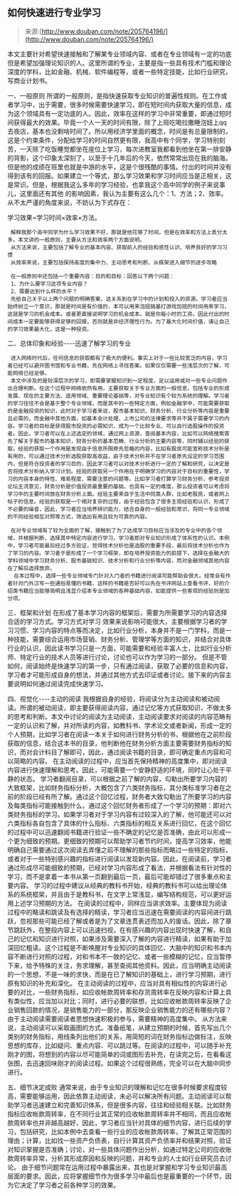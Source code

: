 ## 如何快速进行专业学习

> 来源:[http://www.douban.com/note/205764196/](http://www.douban.com/note/205764196/)

本文主要针对希望快速接触和了解某专业领域内容、或者在专业领域有一定的功底但是希望加强理论知识的人。这里所谓的专业，主要是指一些具有技术门槛和理论深度的学科，比如金融、机械、软件编程等，或者一些特定技能，比如行业研究，写商业计划书。

一、一般原则
      所谓的一般原则，是指快速获取专业知识的普遍性规则。在工作或者学习中，出于需要，很多时候需要快速学习，即在短时间内获取大量的信息，成为这个领域具有一定功底的人。因此，效率在这样的学习中非常重要，即通过短时间获得最大的效果。毕竟一个人一天的时间有限，除了上班吃喝拉撒睡泡妞上qq去夜店，基本也没剩啥时间了。所以用经济学里面的概念，时间是有总量限制的，这是个约束条件，分配给学习的时间自然更有限，我高中有个同学，学习特别刻苦，一天除了吃饭睡觉都坐在座位上学习，每次进教室我都看到他坐在第一排安静的背影，这个印象太深刻了，以至于十几年后的今天，依然常常出现在我的脑海。但是他的成绩在班里也就是中游的水平，这是个很残酷的事情。付出的时间并没有得到该有的回报。如果建立一个等式，那么学习效果和学习时间应当是正相关，这是常识。但是，根据我这么多年的学习经验，也拿我这个高中同学的例子来说事儿，这里面还有其他 的影响因素，我认为主要有这么几个：1、方法；2、效率。从不太严谨的角度来说，不妨认为下式存在：

学习效果=学习时间×效率×方法。

     解释我那个高中同学为什么学习效果不好，那就是他花够了时间，但是在效率和方法上丢分太多。本文讲的一般原则，主要从方法和效率两个方面说明。
     从方法来说，主要包括了解专业的基本内容、获取前人的经验和感性认识、培养良好的学习习惯
     从效率来说，主要包括保持高度的集中力、主动思考和判断、从框架进入细节的逐步攻略

     在一般原则中还包括一个重要内容：目的和目标：回答以下两个问题：
     1、为什么要学习这项专业内容？
     2、需要达到什么样的水平？
     先给自己关于以上两个问题的明确答案，这关系到在学习中的计划和投入的资源。学习者应当始终树立一个意识，那就是时间是有价值的，本可以用来泡妞搞基打游戏加班的时间用来学习，这就是学习的机会成本。或者更直接说明学习的机会成本，就是你每小时的工资。因此付出的时间成本一定要能够获得足够的回报，否则就是非经济理性行为。为了最大化时间价值，请让自己的学习效果最大化，这是一种投资。

二、总体印象和经验----迅速了解学习的专业

     进入网络时代后，任何信息的获取都有了极大的便利。事实上对于一些比较宽泛的内容，学习者已经可以避开图书馆和专业书籍，先在网络上寻找答案。如果仅仅需要一些浅层次的了解，可能网络已经足够。
     本文中涉及的是较深层次的学习，即需要掌握知识到一定程度，足以运用或对一些专业问题作出合理判断。在这个过程中网络依然有用，主要获取关于专业方面的一般信息，包括专业的形成发展、现在的主要方法、适用领域、重要理论基础等，对专业知识有个较为系统的理解。学习者的学习往往不会是基于整个专业领域，而是其中的一些特定方面，例如金融学中，可能需要获取的是金融投资的知识，此时对于学习者来说，股市基本知识、财务分析、行业分析等内容是重要且必需的，而金融中其他方面，如基本会计处理、上市公司的法律要求等并不属于需要学习的内容。学习者的目标是获得股市投资的必需知识，成为一个比较专业、可以自行选股操作的投资者。因此，学习者可以在上述选定的领域，通过网上资源，查阅基本内容，比如可以网络搜索首先了解关于股市的基本知识，财务分析的基本范畴、行业分析的主要内容等，同时辅以经验的获取。经验的获取一个作用是发现由于信息所限原先忽略的内容，比如有股民可能宣称技术分析是有用的，可以通过技术分析选股获取高收益，由于技术分析并不在学习者原先设定的学习范围内，但是符合投资者的学习目的，因此学习者可以对技术分析进行一定的了解和研究，以决定是否将技术分析纳入学习计划。经验的获取另一个作用在于明确学习的内容对于目标的重要性，学习的内容本身的特性、难易程度、需要注意的问题等。比如学习者打算学习财务分析，参考投资论坛主流意见，财务分析是价值投资最重要的基础，也具有一定的难度，那么投资者可以考虑将学习中的主要时间放在财务分析上面。经验主要来自于生活中同类人群，比如老股民，或者网上帖子的信息。经验的获取是一个相对复杂的过程，由于经验包含了很多主观经验和认识，形成了不必要的噪音，因此，学习者应当培养辨识能力，结合自身的一般经验和常识、将同一专业领域的不同经验相互对照等方式，筛选出有用且较为可靠的内容。

     在对专业领域有了较为全面的了解，接触到了为了达成学习目标应当涉及的专业中的各个领域，并根据判断，选择其中特定内容进行学习，学习者即对专业知识形成了体系性的认识。本例中，学习者可能最后经过多方验证，觉得技术分析也是选股的重要手段，最后将技术分析也作为了学习的内容。学习者于是形成了一个学习框架，即在培养投资能力的前提下，选择在金融大的学科领域中学习财务分析、股市基础知识、技术分析和行业分析等内容，而对金融领域其他内容在了解后选择放弃。
      在本过程中，选择一些专业领域专门针对入门者的书籍进行阅读可能帮助会很大。经常会有作者针对门外汉写一些通俗易懂的书籍，这样的书籍是否好可以先在书评网站上查看书评，好的介绍类书籍应当能够简明且浅显介绍本专业领域的各种基础内容，如能提供一些客观的经验则是加分项。


三、框架和计划
      在形成了基本学习内容的框架后，需要为所需要学习的内容选择合适的学习方式。学习方式对学习 效果来说影响可能很大，主要根据学习者的学习习惯、学习内容的特点等而决定，比如行业分析，本身并不是一门学科，而是一种技能，需要综合运用市场营销、财务分析、管理学等方面的知识，并结合对具体行业的认识，因此读书学习只是一方面，可能需要和经验丰富人士，比如行业分析师、特定行业的技术人员等进行讨论，讨论也可以作为学习的一部分。
     但是不管如何，阅读始终是快速学习的第一步，只有通过阅读，获取了必要的信息和内容，学习者才可能形成自身的想法，并通过其他方式去印证或者讨论。接下来的内容主要说明如何通过阅读完成快速学习。

四、视觉化----主动的阅读
     我根据自身的经验，将阅读分为主动阅读和被动阅读。所谓的被动阅读，即主要获得阅读内容，通过记忆等方式获取知识，不做太多的思考和判断。本文中讨论的阅读为主动阅读，主动阅读要求对阅读的内容范畴有一定的认识和了解，并对所读的内容，如教科书、学术论文或者新闻，形成一定的个人预期，比如学习者在阅读一本关于如何进行财务分析的书，根据他在之前阶段获取的信息，结合这本书的目录，他判断他在财务分析方面主要需要财务指标的知识，而对会计科目了解即可，因此，通过阅读书籍的目录，即可确定重点内容和可以简略的内容。
      在主动阅读的过程中，应当首先保持精神的高度集中，即对阅读内容进行快速理解和思考。因此，可能需要一个安静舒适的环境，同时让心处于平静的状态。
      学习者翻阅目录，可以根据之前了解的内容，勾勒出所要学习内容的大致框架，比如财务指标分析，大概包含了六类财务指标，其分类标准学习者在之前的阶段已经有所了解。通过这个回忆过程，财务者大致勾勒出了所要学习的内容及每类指标可能接触到什么，通过这个回忆财务者形成了一个学习的预期：即对六类财务指标的学习。如果学习者对于学习内容有过较深入的了解，他可能还可以对六类指标各自包含了具体的什么指标、六类指标的相互关系进行回忆，在这个回忆的过程中可以迅速翻阅书籍进行验证一些不确定的记忆是否准确，由此可以形成一个更为细致的预期。更细致的预期可以帮助学习者节约时间，提高学习效率，他能明确自己需要通过这次阅读去弄懂之前不理解的那些指标而略过一些特定的指标，或者对于一些特别感兴趣的指标进行阅读以发现新内容。因此，在阅读前，学习者通过形成尽可能细致的预期，已经对学习内容形成了看法，并根据看法有针对性的学习，而不是拿着一本书从第一页翻到最后一页，最后可能却错过了很多重点和主要内容。
      学习的过程中建议从经典的教科书开始，经典的教科书可以给出理论体系的系统框架，并且由于是教科书，在文字上常浅显，编写结构规范，可以更好运用上述学习预期的方法。
在阅读的过程中，同样应当讲求效率。主要体现为阅读过程中的略读和跳读及有选择的精读，学习者应当迅速在需要阅读的内容间进行跳跃，忽视那些可能已经了解或者是为了文章连贯表述而加入的废话。因此，除了章节跳跃外，在整段内容上可以迅速扫视，在有感兴趣的内容出现时快速了解，和自己的记忆和知识进行对照，如果涉及需要深入了解的内容进行精读，如果有助于加深回忆粗读。这个过程是不断唤醒对专业知识的具体回忆、大脑中的知识和书本内容不断进行对照的过程，对和书本不一致的记忆、或者一些模糊的记忆，应当暂停下来，给予特殊的关注，务求理解，甚至查阅其他资料。因此，应当明确主动阅读的一个思想，不是一味的求快，而是在已了解知识的基础上，进行学习预期，进行原有知识的补充和深化。
      在主动阅读的过程中，应当对具有相似性的内容进行必要的对比，一些财务指标，如应收帐款周转率和存货周转率在反映内容和计算上具有类似性，应当加以对比；同时，进行必要的联想，比如应收帐款周转率反映了企业销售回款的情况，是销售能力的一部分，那反映企业销售能力的还有哪些内容？
      由于主动阅读需要阅读者思想快速积极的参与，需要精神的高度集中。
      从方法来说，主动阅读可以采取画图的方式。准备纸笔，从建立预期的时候，首先写出几个类别的财务指标，用线条列出他们的关系，用简短的词在财务指标边做标注，反映思想的库存，比如疑问、重点内容、可以跳过等。在阅读的过程中，可以随手补充刚才的图，将想到的内容以尽可能简单的词或图形去补充，在读完之后，在看看这张图，去迅速回味刚才的阅读过程。如果这个过程很熟练，完全可以在大脑中同步进行。

五、细节决定成败
      通常来说，由于专业知识的理解和记忆在很多时候要求程度较高，需要能够运用，因此依靠主动阅读，未必可以解决所有问题。主动阅读可以帮助学习者迅速建立和完善知识体系，但是很多内容，往往和经验相关联。比如财务指标应收帐款周转率，在不同行业其正常的应收帐款周转率并不相同，而且应收帐款周转率也并非越高越好，因此，学习者应当针对具体的细节内容，进行后续的学习，包括研究，比如本例中去查看一些行业的应收帐款周转率，了解其正常范围的理由；计算，比如找一些资产负债表，自行计算其资产负债率并和结果对照，验证对知识掌握是否准确；讨论，对一些具体问题作出分析，如通过特定公司的应收账款周转率异常，分析其形成原因和反映的问题，并和专业的人士如行业研究员去讨论。
      由于细节问题常在运用过程中暴露出来，其也是对掌握和学习专业知识最高层面的要求。因此，应将掌握细节作为很多学习中最后也是最重要的一个环节，因为它决定了学习者之前各种学习的效果。
